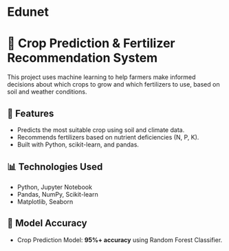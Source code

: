 # Edunet
# 🌾 Crop Prediction & Fertilizer Recommendation System

This project uses machine learning to help farmers make informed decisions about which crops to grow and which fertilizers to use, based on soil and weather conditions.

## 🚀 Features
- Predicts the most suitable crop using soil and climate data.
- Recommends fertilizers based on nutrient deficiencies (N, P, K).
- Built with Python, scikit-learn, and pandas.

## 📊 Technologies Used
- Python, Jupyter Notebook  
- Pandas, NumPy, Scikit-learn  
- Matplotlib, Seaborn

## 🧠 Model Accuracy
- Crop Prediction Model: **95%+ accuracy** using Random Forest Classifier.
